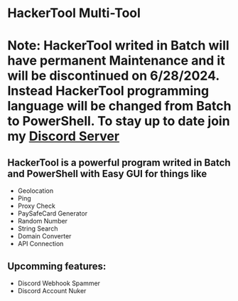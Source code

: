 # HackerTool Multi-Tool
# Note: HackerTool writed in Batch will have permanent Maintenance and it will be discontinued on 6/28/2024. Instead HackerTool programming language will be changed from Batch to PowerShell. To stay up to date join my [Discord Server](https://discord.gg/mfuzjVbPKv)
## HackerTool is a powerful program writed in Batch and PowerShell with Easy GUI for things like
- Geolocation
- Ping
- Proxy Check
- PaySafeCard Generator
- Random Number
- String Search
- Domain Converter
- API Connection
## Upcomming features:
- Discord Webhook Spammer
- Discord Account Nuker
